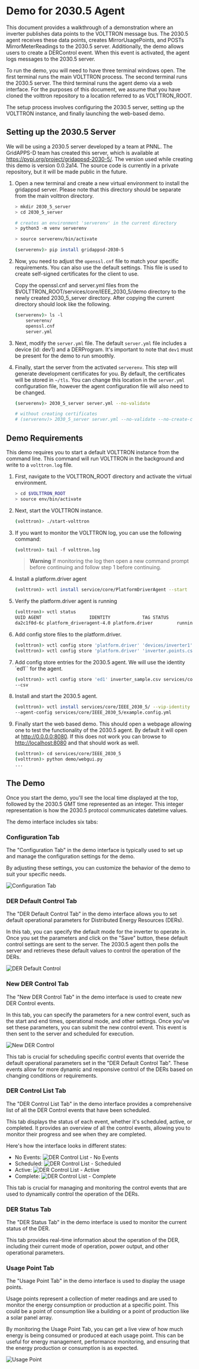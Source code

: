 
# Demo for 2030.5 Agent #

This document provides a walkthrough of a demonstration where an inverter publishes data points
to the VOLTTRON message bus. The 2030.5 agent receives these data points, creates MirrorUsagePoints,
and POSTs MirrorMeterReadings to the 2030.5 server. Additionally, the demo allows users to create a
DERControl event. When this event is activated, the agent logs messages to the 2030.5 server.

To run the demo, you will need to have three terminal windows open. The first terminal runs the main
VOLTTRON process. The second terminal runs the 2030.5 server. The third terminal runs the agent demo
via a web interface. For the purposes of this document, we assume that you have cloned the volttron
repository to a location referred to as VOLTTRON_ROOT.

The setup process involves configuring the 2030.5 server, setting up the VOLTTRON instance, and
finally launching the web-based demo.

## Setting up the 2030.5 Server ##

We will be using a 2030.5 server developed by a team at PNNL. The GridAPPS-D team has created this
server, which is available at <https://pypi.org/project/gridappsd-2030-5/>.  The version used while
creating this demo is version 0.0.2a14.  The source code is currently in a private repository, but
it will be made public in the future.

1. Open a new terminal and create a new virtual environment to install the gridappsd server. Please
   note that this directory should be separate from the main volttron directory.

    ```bash
    > mkdir 2030_5_server
    > cd 2030_5_server

    # creates an environment 'serverenv' in the current directory
    > python3 -m venv serverenv

    > source serverenv/bin/activate

    (serverenv)> pip install gridappsd-2030-5
    ```

1. Now, you need to adjust the `openssl.cnf` file to match your specific requirements. You can also
   use the default settings. This file is used to create self-signed certificates for the client to
   use.

   Copy the openssl.cnf and server.yml files from the $VOLTTRON_ROOT/services/core/IEEE_2030_5/demo
   directory to the newly created 2030_5_server directory.  After copying the current directory should
   look like the following.

    ```bash
    (serverenv)> ls -l
        serverenv/
        openssl.cnf
        server.yml
    ```

1. Next, modify the `server.yml` file. The default `server.yml` file includes a device (id: dev1) and
   a DERProgram. It's important to note that `dev1` must be present for the demo to run smoothly.

1. Finally, start the server from the activated `serverenv`. This step will generate development
   certificates for you. By default, the certificates will be stored in `~/tls`. You can change this
   location in the `server.yml` configuration file, however the agent configuration file will also need
   to be changed.

    ```bash
    (serverenv)> 2030_5_server server.yml --no-validate

    # without creating certificates
    # (serverenv)> 2030_5_server server.yml --no-validate --no-create-certs
    ```

## Demo Requirements ##

This demo requires you to start a default VOLTTRON instance from the command line. This command will
run VOLTTRON in the background and write to a `volttron.log` file.

1. First, navigate to the VOLTTRON_ROOT directory and activate the virtual environment.

    ```bash
    > cd $VOLTTRON_ROOT
    > source env/bin/activate
    ```

1. Next, start the VOLTTRON instance.

    ```bash
    (volttron)> ./start-volttron
    ```

1. If you want to monitor the VOLTTRON log, you can use the following command:

    ```bash
    (volttron)> tail -f volttron.log
    ```

    >**Warning**
    >If monitoring the log then open a new command prompt before continuing and follow step 1
    >before continuing.

1. Install a platform.driver agent

    ```bash
    (volttron)> vctl install service/core/PlatformDriverAgent --start
    ```

1. Verify the platform.driver agent is running

    ```bash
    (volttron)> vctl status
    UUID AGENT                  IDENTITY            TAG STATUS          HEALTH
    da2c1f0d-6c platform_driveragent-4.0 platform.driver         running [476936]
    ```

1. Add config store files to the platform.driver.

    ```bash
    (volttron)> vctl config store 'platform.driver' 'devices/inverter1' 'demo/devices.inverter1.config'
    (volttron)> vctl config store 'platform.driver' 'inverter.points.csv' 'demo/inverter.points.csv'
    ```

1. Add config store entries for the 2030.5 agent.  We will use the identity `ed1`` for the agent.

    ```bash
    (volttron)> vctl config store 'ed1' inverter_sample.csv services/core/IEEE_2030_5/inverter_sample.csv
    --csv
    ```

1. Install and start the 2030.5 agent.

    ```bash
    (volttron)> vctl install services/core/IEEE_2030_5/ --vip-identity ed1 --start
    --agent-config services/core/IEEE_2030_5/example.config.yml
    ```

1. Finally start the web based demo. This should open a webpage allowing one
   to test the functionality of the 2030.5 agent.  By default it will open at <http://0.0.0.0:8080>.
   If this does not work you can browse to <http://localhost:8080> and that should work as well.

    ```bash
    (volttron)> cd services/core/IEEE_2030_5
    (volttron)> python demo/webgui.py
    ...
    ```

## The Demo ##

Once you start the demo, you'll see the local time displayed at the top, followed by the 2030.5 GMT
time represented as an integer. This integer representation is how the 2030.5 protocol communicates
datetime values.

The demo interface includes six tabs:

### Configuration Tab ###

The "Configuration Tab" in the demo interface is typically used to set up and manage the configuration
settings for the demo.

By adjusting these settings, you can customize the behavior of the demo to suit your specific needs.

![Configuration Tab](./demo/images/configuration.png)

### DER Default Control Tab ###

The "DER Default Control Tab" in the demo interface allows you to set default operational parameters
for Distributed Energy Resources (DERs).

In this tab, you can specify the default mode for the inverter to operate in. Once you set the
parameters and click on the "Save" button, these default control settings are sent to the server.
The 2030.5 agent then polls the server and retrieves these default values to control the operation
of the DERs.

![DER Default Control](./demo/images/default_control.png)

### New DER Control Tab ###

The "New DER Control Tab" in the demo interface is used to create new DER Control events.

In this tab, you can specify the parameters for a new control event, such as the start and end times,
operational mode, and other settings. Once you've set these parameters, you can submit the new
control event. This event is then sent to the server and scheduled for execution.

![New DER Control](./demo/images/control_entry.png)

This tab is crucial for scheduling specific control events that override the default operational
parameters set in the "DER Default Control Tab". These events allow for more dynamic and responsive
control of the DERs based on changing conditions or requirements.

### DER Control List Tab ###

The "DER Control List Tab" in the demo interface provides a comprehensive list of all the DER Control
events that have been scheduled.

This tab displays the status of each event, whether it's scheduled, active, or completed. It provides
an overview of all the control events, allowing you to monitor their progress and see when they are completed.

Here's how the interface looks in different states:

- No Events: ![DER Control List - No Events](./demo/images/control_list_no_events.png)
- Scheduled: ![DER Control List - Scheduled](./demo/images/control_list_scheduled.png)
- Active: ![DER Control List - Active](./demo/images/control_list_active.png)
- Complete: ![DER Control List - Complete](./demo/images/control_list_complete.png)

This tab is crucial for managing and monitoring the control events that are used to dynamically control
the operation of the DERs.

### DER Status Tab ###

The "DER Status Tab" in the demo interface is used to monitor the current status of the DER.

This tab provides real-time information about the operation of the DER, including their current mode
of operation, power output, and other operational parameters.

### Usage Point Tab ###

The "Usage Point Tab" in the demo interface is used to display the usage points.

Usage points represent a collection of meter readings and are used to monitor the energy consumption
or production at a specific point. This could be a point of consumption like a building or a point of
production like a solar panel array.

By monitoring the Usage Point Tab, you can get a live view of how much energy is being consumed or
produced at each usage point. This can be useful for energy management, performance monitoring, and
ensuring that the energy production or consumption is as expected.

![Usage Point](./demo/images/usage_point.png)

<!--
## Next Steps ##

The next step is to configure your own der and see how it performs.  Please see [CONFIGURE.md](CONFIGURE.md)
for information about the configuration file and config store entries for this agent. -->
